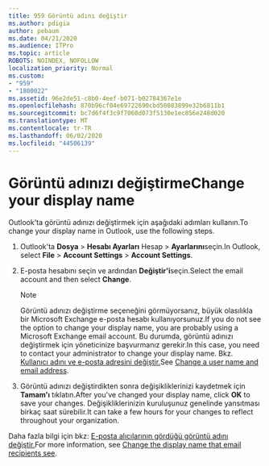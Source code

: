 ```yaml
---
title: 959 Görüntü adını değiştir
ms.author: pdigia
author: pebaum
ms.date: 04/21/2020
ms.audience: ITPro
ms.topic: article
ROBOTS: NOINDEX, NOFOLLOW
localization_priority: Normal
ms.custom:
- "959"
- "1800022"
ms.assetid: 96e2de51-c8b0-4eef-b071-b02784367e1e
ms.openlocfilehash: 870b96cf04e69722690cbd50083899e32b6811b1
ms.sourcegitcommit: bc7d6f4f3c9f7060d073f5130e1ec856e248d020
ms.translationtype: MT
ms.contentlocale: tr-TR
ms.lasthandoff: 06/02/2020
ms.locfileid: "44506139"
---
```

# <a name="change-your-display-name"></a><span data-ttu-id="e21e6-102">Görüntü adınızı değiştirme</span><span class="sxs-lookup"><span data-stu-id="e21e6-102">Change your display name</span></span>
  
<span data-ttu-id="e21e6-103">Outlook'ta görüntü adınızı değiştirmek için aşağıdaki adımları kullanın.</span><span class="sxs-lookup"><span data-stu-id="e21e6-103">To change your display name in Outlook, use the following steps.</span></span>
  
1. <span data-ttu-id="e21e6-104">Outlook'ta **Dosya** \> **Hesabı Ayarları** Hesap \> **Ayarlarını**seçin.</span><span class="sxs-lookup"><span data-stu-id="e21e6-104">In Outlook, select **File** \> **Account Settings** \> **Account Settings**.</span></span>

2. <span data-ttu-id="e21e6-105">E-posta hesabını seçin ve ardından **Değiştir'i**seçin.</span><span class="sxs-lookup"><span data-stu-id="e21e6-105">Select the email account and then select **Change**.</span></span>

    > [!NOTE]
    > <span data-ttu-id="e21e6-106">Görüntü adınızı değiştirme seçeneğini görmüyorsanız, büyük olasılıkla bir Microsoft Exchange e-posta hesabı kullanıyorsunuz.</span><span class="sxs-lookup"><span data-stu-id="e21e6-106">If you do not see the option to change your display name, you are probably using a Microsoft Exchange email account.</span></span> <span data-ttu-id="e21e6-107">Bu durumda, görüntü adınızı değiştirmek için yöneticinize başvurmanız gerekir.</span><span class="sxs-lookup"><span data-stu-id="e21e6-107">In this case, you need to contact your administrator to change your display name.</span></span> <span data-ttu-id="e21e6-108">Bkz. [Kullanıcı adını ve e-posta adresini değiştir.](https://docs.microsoft.com/microsoft-365/admin/add-users/change-a-user-name-and-email-address)</span><span class="sxs-lookup"><span data-stu-id="e21e6-108">See [Change a user name and email address](https://docs.microsoft.com/microsoft-365/admin/add-users/change-a-user-name-and-email-address).</span></span>
  
3. <span data-ttu-id="e21e6-109">Görüntü adınızı değiştirdikten sonra değişikliklerinizi kaydetmek için **Tamam'ı** tıklatın.</span><span class="sxs-lookup"><span data-stu-id="e21e6-109">After you've changed your display name, click **OK** to save your changes.</span></span> <span data-ttu-id="e21e6-110">Değişikliklerinizin kuruluşunuz genelinde yansıtması birkaç saat sürebilir.</span><span class="sxs-lookup"><span data-stu-id="e21e6-110">It can take a few hours for your changes to reflect throughout your organization.</span></span>

<span data-ttu-id="e21e6-111">Daha fazla bilgi için bkz: [E-posta alıcılarının gördüğü görüntü adını değiştir.](https://support.office.com/article/2b53331a-ba2a-4803-88dc-ac9fe376c8a9.aspx)</span><span class="sxs-lookup"><span data-stu-id="e21e6-111">For more information, see [Change the display name that email recipients see](https://support.office.com/article/2b53331a-ba2a-4803-88dc-ac9fe376c8a9.aspx).</span></span>
  